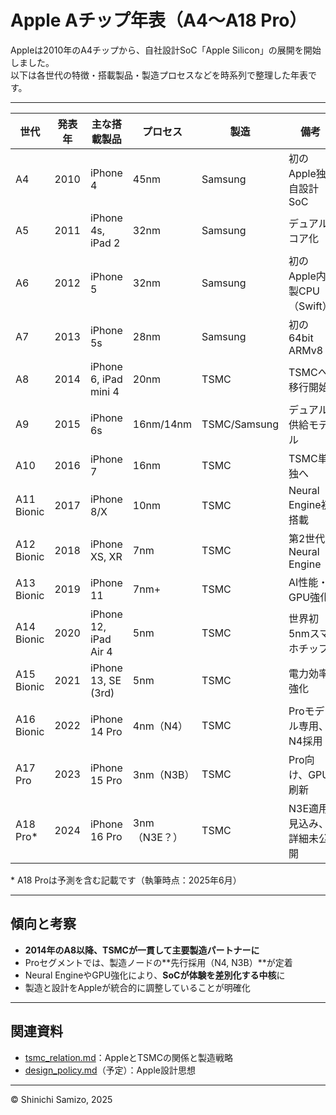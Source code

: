# Apple Aチップ年表（A4〜A18 Pro）

Appleは2010年のA4チップから、自社設計SoC「Apple Silicon」の展開を開始しました。  
以下は各世代の特徴・搭載製品・製造プロセスなどを時系列で整理した年表です。

---

| 世代     | 発表年 | 主な搭載製品             | プロセス | 製造 | 備考                         |
|----------|--------|--------------------------|----------|------|------------------------------|
| A4       | 2010   | iPhone 4                 | 45nm     | Samsung | 初のApple独自設計SoC         |
| A5       | 2011   | iPhone 4s, iPad 2        | 32nm     | Samsung | デュアルコア化                |
| A6       | 2012   | iPhone 5                 | 32nm     | Samsung | 初のApple内製CPU（Swift）    |
| A7       | 2013   | iPhone 5s                | 28nm     | Samsung | 初の64bit ARMv8              |
| A8       | 2014   | iPhone 6, iPad mini 4    | 20nm     | TSMC   | TSMCへ移行開始               |
| A9       | 2015   | iPhone 6s                | 16nm/14nm| TSMC/Samsung | デュアル供給モデル          |
| A10      | 2016   | iPhone 7                 | 16nm     | TSMC   | TSMC単独へ                   |
| A11 Bionic | 2017 | iPhone 8/X               | 10nm     | TSMC   | Neural Engine初搭載          |
| A12 Bionic | 2018 | iPhone XS, XR            | 7nm      | TSMC   | 第2世代Neural Engine         |
| A13 Bionic | 2019 | iPhone 11                | 7nm+     | TSMC   | AI性能・GPU強化              |
| A14 Bionic | 2020 | iPhone 12, iPad Air 4    | 5nm      | TSMC   | 世界初5nmスマホチップ         |
| A15 Bionic | 2021 | iPhone 13, SE (3rd)      | 5nm      | TSMC   | 電力効率強化                 |
| A16 Bionic | 2022 | iPhone 14 Pro            | 4nm（N4）| TSMC   | Proモデル専用、N4採用         |
| A17 Pro    | 2023 | iPhone 15 Pro            | 3nm（N3B）| TSMC  | Pro向け、GPU刷新              |
| A18 Pro*   | 2024 | iPhone 16 Pro            | 3nm（N3E？）| TSMC | N3E適用見込み、詳細未公開     |

\* A18 Proは予測を含む記載です（執筆時点：2025年6月）

---

## 傾向と考察

- **2014年のA8以降、TSMCが一貫して主要製造パートナーに**
- Proセグメントでは、製造ノードの**先行採用（N4, N3B）**が定着
- Neural EngineやGPU強化により、**SoCが体験を差別化する中核**に
- 製造と設計をAppleが統合的に調整していることが明確化

---

## 関連資料

- [tsmc_relation.md](./tsmc_relation.md)：AppleとTSMCの関係と製造戦略
- [design_policy.md](./design_policy.md)（予定）：Apple設計思想

---

© Shinichi Samizo, 2025
